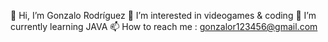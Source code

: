 👋 Hi, I’m Gonzalo Rodríguez
👀 I’m interested in videogames & coding
🌱 I’m currently learning JAVA
📫 How to reach me : gonzalor123456@gmail.com


